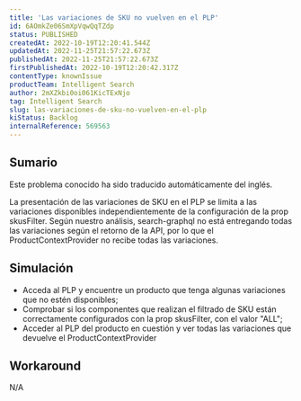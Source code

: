```yaml
---
title: 'Las variaciones de SKU no vuelven en el PLP'
id: 6AOmkZe06SmXpVqwQqTZdp
status: PUBLISHED
createdAt: 2022-10-19T12:20:41.544Z
updatedAt: 2022-11-25T21:57:22.673Z
publishedAt: 2022-11-25T21:57:22.673Z
firstPublishedAt: 2022-10-19T12:20:42.317Z
contentType: knownIssue
productTeam: Intelligent Search
author: 2mXZkbi0oi061KicTExNjo
tag: Intelligent Search
slug: las-variaciones-de-sku-no-vuelven-en-el-plp
kiStatus: Backlog
internalReference: 569563
---
```


## Sumario

<div class="alert alert-info">
  <p>Este problema conocido ha sido traducido automáticamente del inglés.</p>
</div>


La presentación de las variaciones de SKU en el PLP se limita a las variaciones disponibles independientemente de la configuración de la prop skusFilter. Según nuestro análisis, search-graphql no está entregando todas las variaciones según el retorno de la API, por lo que el ProductContextProvider no recibe todas las variaciones.



## Simulación


- Acceda al PLP y encuentre un producto que tenga algunas variaciones que no estén disponibles;
- Comprobar si los componentes que realizan el filtrado de SKU están correctamente configurados con la prop skusFilter, con el valor "ALL";
- Acceder al PLP del producto en cuestión y ver todas las variaciones que devuelve el ProductContextProvider



## Workaround


N/A

